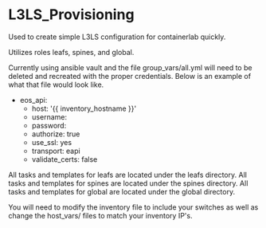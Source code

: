 # L3LS_Provisioning
Used to create simple L3LS configuration for containerlab quickly.

Utilizes roles leafs, spines, and global.

Currently using ansible vault and the file group_vars/all.yml will need to be deleted and recreated with the proper credentials.  Below is an example of what that file would look like.

  * eos_api:
    * host: '{{ inventory_hostname }}'
    * username: 
    * password: 
    * authorize: true
    * use_ssl: yes
    * transport: eapi
    * validate_certs: false

All tasks and templates for leafs are located under the leafs directory.
All tasks and templates for spines are located under the spines directory.
All tasks and templates for global are located under the global directory.

You will need to modify the inventory file to include your switches as well as change the host_vars/ files to match your inventory IP's.
